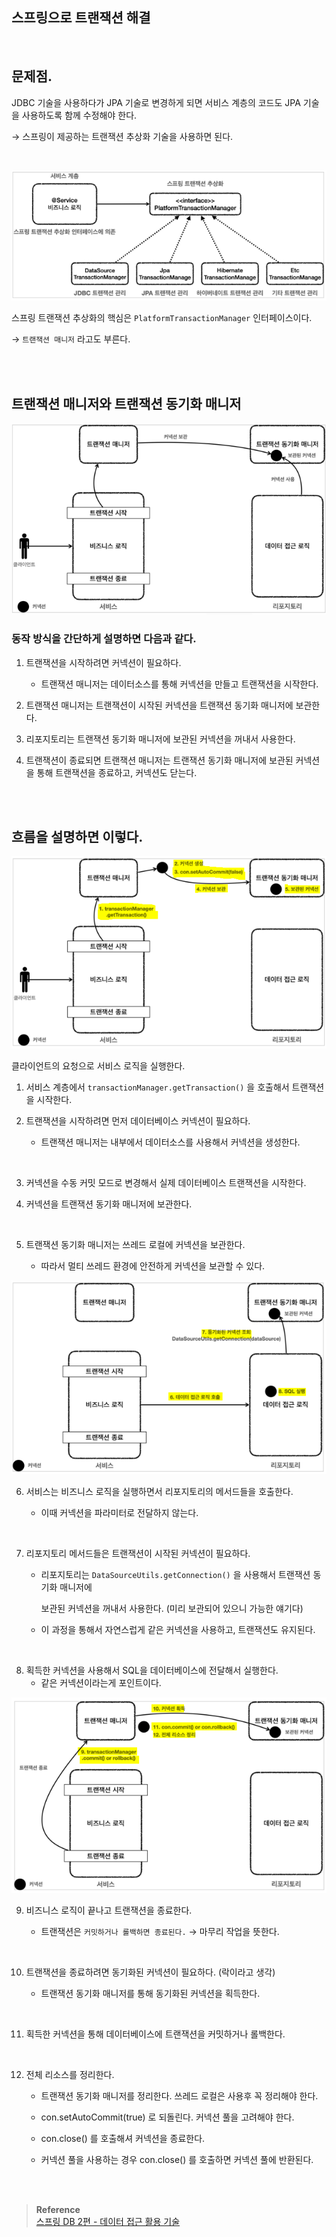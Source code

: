 ## 스프링으로 트랜잭션 해결


<br/>


## 문제점.

JDBC 기술을 사용하다가 JPA 기술로 변경하게 되면 서비스 계층의 코드도 JPA 기술을 사용하도록 함께 수정해야 한다.

→ 스프링이 제공하는 트랜잭션 추상화 기술을 사용하면 된다.

<br/>

![이미지](/programming/img/입문232.PNG)

스프링 트랜잭션 추상화의 핵심은 `PlatformTransactionManager` 인터페이스이다.

→ `트랜잭션 매니저` 라고도 부른다.

<br/><br/>

## 트랜잭션 매니저와 트랜잭션 동기화 매니저

![이미지](/programming/img/입문233.PNG)

### 동작 방식을 간단하게 설명하면 다음과 같다.

1. 트랜잭션을 시작하려면 커넥션이 필요하다. 

    - 트랜잭션 매니저는 데이터소스를 통해 커넥션을 만들고 트랜잭션을 시작한다.

2. 트랜잭션 매니저는 트랜잭션이 시작된 
커넥션을 트랜잭션 동기화 매니저에 보관한다.

3. 리포지토리는 트랜잭션 동기화 매니저에 보관된 커넥션을 꺼내서 사용한다. 

4. 트랜잭션이 종료되면 트랜잭션 매니저는 트랜잭션 동기화 매니저에 보관된 커넥션을 통해 트랜잭션을 종료하고, 커넥션도 닫는다.

<br/><br/>

## 흐름을 설명하면 이렇다.

![이미지](/programming/img/입문234.PNG)

클라이언트의 요청으로 서비스 로직을 실행한다.

1. 서비스 계층에서 `transactionManager.getTransaction()` 을 호출해서 트랜잭션을 시작한다.

2. 트랜잭션을 시작하려면 먼저 데이터베이스 커넥션이 필요하다. 

    - 트랜잭션 매니저는 내부에서 데이터소스를 사용해서 커넥션을 생성한다.

<br/>

3. 커넥션을 수동 커밋 모드로 변경해서 실제 데이터베이스 트랜잭션을 시작한다.

4. 커넥션을 트랜잭션 동기화 매니저에 보관한다.

<br/>

5. 트랜잭션 동기화 매니저는 쓰레드 로컬에 커넥션을 보관한다. 

    - 따라서 멀티 쓰레드 환경에 안전하게 커넥션을 보관할 수 있다.

![이미지](/programming/img/입문235.PNG)

6. 서비스는 비즈니스 로직을 실행하면서 리포지토리의 메서드들을 호출한다. 

    - 이때 커넥션을 파라미터로 전달하지 않는다.

<br/>

7. 리포지토리 메서드들은 트랜잭션이 시작된 커넥션이 필요하다. 

    - 리포지토리는 `DataSourceUtils.getConnection()` 을 사용해서 트랜잭션 동기화 매니저에
        
        보관된 커넥션을 꺼내서 사용한다. (미리 보관되어 있으니 가능한 얘기다)
        
    - 이 과정을 통해서 자연스럽게 같은 커넥션을 사용하고, 트랜잭션도 유지된다.

<br/>

8. 획득한 커넥션을 사용해서 SQL을 데이터베이스에 전달해서 실행한다.
    - 같은 커넥션이라는게 포인트이다.

![이미지](/programming/img/입문236.PNG)

9. 비즈니스 로직이 끝나고 트랜잭션을 종료한다. 

    - 트랜잭션은 `커밋하거나 롤백하면 종료된다.` → 마무리 작업을 뜻한다.

<br/>

10. 트랜잭션을 종료하려면 동기화된 커넥션이 필요하다. (락이라고 생각)

    - 트랜잭션 동기화 매니저를 통해 동기화된 커넥션을 획득한다.

<br/>

11. 획득한 커넥션을 통해 데이터베이스에 트랜잭션을 커밋하거나 롤백한다.

<br/>

12. 전체 리소스를 정리한다.

    - 트랜잭션 동기화 매니저를 정리한다. 쓰레드 로컬은 사용후 꼭 정리해야 한다.

    - con.setAutoCommit(true) 로 되돌린다. 커넥션 풀을 고려해야 한다.
    - con.close() 를 호출해셔 커넥션을 종료한다.
    - 커넥션 풀을 사용하는 경우 con.close() 를 호출하면 커넥션 풀에 반환된다.


<br/><br/>

>**Reference** <br/>[스프링 DB 2편 - 데이터 접근 활용 기술](https://www.inflearn.com/course/%EC%8A%A4%ED%94%84%EB%A7%81-db-2/dashboard)

